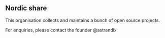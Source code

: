 ## Nordic share
This organisation collects and maintains a bunch of open source projects.

For enquiries, please contact the founder @astrandb
